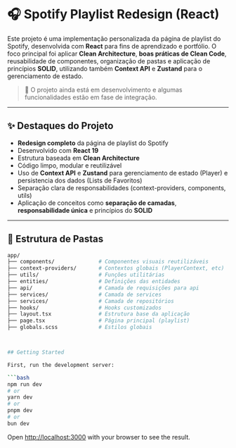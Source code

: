 
# 🎧 Spotify Playlist Redesign (React)

Este projeto é uma implementação personalizada da página de playlist do Spotify, desenvolvida com **React** para fins de aprendizado e portfólio. O foco principal foi aplicar **Clean Architecture**, **boas práticas de Clean Code**, reusabilidade de componentes, organização de pastas e aplicação de princípios **SOLID**, utilizando também **Context API** e **Zustand** para o gerenciamento de estado.

> 🚀 O projeto ainda está em desenvolvimento e algumas funcionalidades estão em fase de integração.

---

## ✨ Destaques do Projeto

- **Redesign completo** da página de playlist do Spotify
- Desenvolvido com **React 19**
- Estrutura baseada em **Clean Architecture**
- Código limpo, modular e reutilizável
- Uso de **Context API** e **Zustand** para gerenciamento de estado (Player) e persistencia dos dados (Lists de Favoritos)
- Separação clara de responsabilidades (context-providers, components, utils)
- Aplicação de conceitos como **separação de camadas**, **responsabilidade única** e princípios do **SOLID**


---

## 📁 Estrutura de Pastas

```bash
app/
├── components/              # Componentes visuais reutilizáveis
├── context-providers/       # Contextos globais (PlayerContext, etc)
├── utils/                   # Funções utilitárias
├── entities/                # Definições das entidades
├── api/                     # Camada de requisições para api
├── services/                # Camada de services
├── services/                # Camada de repositórios
├── hooks/                   # Hooks customizados
├── layout.tsx               # Estrutura base da aplicação
├── page.tsx                 # Página principal (playlist)
├── globals.scss             # Estilos globais



## Getting Started

First, run the development server:

```bash
npm run dev
# or
yarn dev
# or
pnpm dev
# or
bun dev
```

Open [http://localhost:3000](http://localhost:3000) with your browser to see the result.
